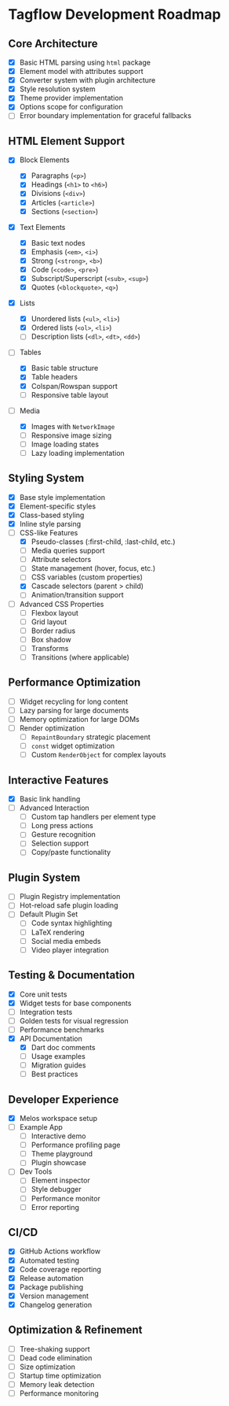 # Tagflow Development Roadmap

## Core Architecture

- [x] Basic HTML parsing using `html` package
- [x] Element model with attributes support
- [x] Converter system with plugin architecture
- [x] Style resolution system
- [x] Theme provider implementation
- [x] Options scope for configuration
- [ ] Error boundary implementation for graceful fallbacks

## HTML Element Support

- [x] Block Elements

  - [x] Paragraphs (`<p>`)
  - [x] Headings (`<h1>` to `<h6>`)
  - [x] Divisions (`<div>`)
  - [x] Articles (`<article>`)
  - [x] Sections (`<section>`)

- [x] Text Elements

  - [x] Basic text nodes
  - [x] Emphasis (`<em>`, `<i>`)
  - [x] Strong (`<strong>`, `<b>`)
  - [x] Code (`<code>`, `<pre>`)
  - [x] Subscript/Superscript (`<sub>`, `<sup>`)
  - [x] Quotes (`<blockquote>`, `<q>`)

- [x] Lists

  - [x] Unordered lists (`<ul>`, `<li>`)
  - [x] Ordered lists (`<ol>`, `<li>`)
  - [ ] Description lists (`<dl>`, `<dt>`, `<dd>`)

- [ ] Tables

  - [x] Basic table structure
  - [x] Table headers
  - [x] Colspan/Rowspan support
  - [ ] Responsive table layout

- [ ] Media
  - [x] Images with `NetworkImage`
  - [ ] Responsive image sizing
  - [ ] Image loading states
  - [ ] Lazy loading implementation

## Styling System

- [x] Base style implementation
- [x] Element-specific styles
- [x] Class-based styling
- [x] Inline style parsing
- [ ] CSS-like Features
  - [x] Pseudo-classes (:first-child, :last-child, etc.)
  - [ ] Media queries support
  - [ ] Attribute selectors
  - [ ] State management (hover, focus, etc.)
  - [ ] CSS variables (custom properties)
  - [x] Cascade selectors (parent > child)
  - [ ] Animation/transition support
- [ ] Advanced CSS Properties
  - [ ] Flexbox layout
  - [ ] Grid layout
  - [ ] Border radius
  - [ ] Box shadow
  - [ ] Transforms
  - [ ] Transitions (where applicable)

## Performance Optimization

- [ ] Widget recycling for long content
- [ ] Lazy parsing for large documents
- [ ] Memory optimization for large DOMs
- [ ] Render optimization
  - [ ] `RepaintBoundary` strategic placement
  - [ ] `const` widget optimization
  - [ ] Custom `RenderObject` for complex layouts

## Interactive Features

- [x] Basic link handling
- [ ] Advanced Interaction
  - [ ] Custom tap handlers per element type
  - [ ] Long press actions
  - [ ] Gesture recognition
  - [ ] Selection support
  - [ ] Copy/paste functionality

## Plugin System

- [ ] Plugin Registry implementation
- [ ] Hot-reload safe plugin loading
- [ ] Default Plugin Set
  - [ ] Code syntax highlighting
  - [ ] LaTeX rendering
  - [ ] Social media embeds
  - [ ] Video player integration

## Testing & Documentation

- [x] Core unit tests
- [x] Widget tests for base components
- [ ] Integration tests
- [ ] Golden tests for visual regression
- [ ] Performance benchmarks
- [x] API Documentation
  - [x] Dart doc comments
  - [ ] Usage examples
  - [ ] Migration guides
  - [ ] Best practices

## Developer Experience

- [x] Melos workspace setup
- [ ] Example App
  - [ ] Interactive demo
  - [ ] Performance profiling page
  - [ ] Theme playground
  - [ ] Plugin showcase
- [ ] Dev Tools
  - [ ] Element inspector
  - [ ] Style debugger
  - [ ] Performance monitor
  - [ ] Error reporting

## CI/CD

- [x] GitHub Actions workflow
- [x] Automated testing
- [x] Code coverage reporting
- [x] Release automation
- [x] Package publishing
- [x] Version management
- [x] Changelog generation

## Optimization & Refinement

- [ ] Tree-shaking support
- [ ] Dead code elimination
- [ ] Size optimization
- [ ] Startup time optimization
- [ ] Memory leak detection
- [ ] Performance monitoring
